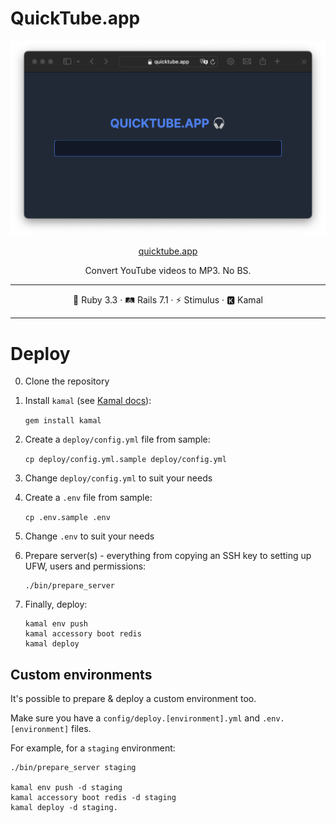# QuickTube.app

<img src="shot.png">

<p align="center">
  <a href="https://quicktube.app/" _target="blank">quicktube.app</a>
</p>

<p align="center">Convert YouTube videos to MP3. No BS.</p>

<hr>

<div align="center">
  💎 Ruby 3.3 · 🛤 Rails 7.1 · ⚡️ Stimulus · 🅺 Kamal
</div>

<hr>

# Deploy

0. Clone the repository
1. Install `kamal` (see [Kamal docs](https://kamal-deploy.org/docs/installation/)):

    `gem install kamal`
2. Create a `deploy/config.yml` file from sample:

    `cp deploy/config.yml.sample deploy/config.yml`
3. Change `deploy/config.yml` to suit your needs
4. Create a `.env` file from sample:

    `cp .env.sample .env`
5. Change `.env` to suit your needs
6. Prepare server(s) - everything from copying an SSH key to setting up UFW, users and permissions:

   ```
   ./bin/prepare_server
   ```
7. Finally, deploy:

   ```
   kamal env push
   kamal accessory boot redis
   kamal deploy
   ```

## Custom environments

It's possible to prepare & deploy a custom environment too.

Make sure you have a `config/deploy.[environment].yml` and `.env.[environment]` files.

For example, for a `staging` environment:

    ./bin/prepare_server staging

    kamal env push -d staging
    kamal accessory boot redis -d staging
    kamal deploy -d staging.


